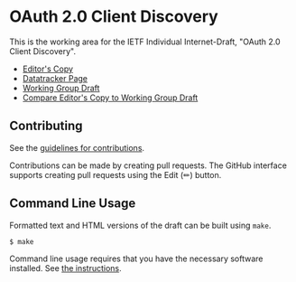 # OAuth 2.0 Client Discovery

This is the working area for the IETF Individual Internet-Draft, "OAuth 2.0 Client Discovery".

* [Editor's Copy](https://tplooker.github.io/draft-ietf-looker-oauth-client-discovery/#go.draft-ietf-looker-oauth-client-discovery.html)
* [Datatracker Page](https://datatracker.ietf.org/doc/draft-ietf-looker-oauth-client-discovery)
* [Working Group Draft](https://datatracker.ietf.org/doc/html/draft-ietf-looker-oauth-client-discovery)
* [Compare Editor's Copy to Working Group Draft](https://tplooker.github.io/draft-ietf-looker-oauth-client-discovery/#go.draft-ietf-looker-oauth-client-discovery.diff)


## Contributing

See the
[guidelines for contributions](https://github.com/tplooker/draft-ietf-looker-oauth-client-discovery/blob//CONTRIBUTING.md).

Contributions can be made by creating pull requests.
The GitHub interface supports creating pull requests using the Edit (✏) button.


## Command Line Usage

Formatted text and HTML versions of the draft can be built using `make`.

```sh
$ make
```

Command line usage requires that you have the necessary software installed.  See
[the instructions](https://github.com/martinthomson/i-d-template/blob/main/doc/SETUP.md).

